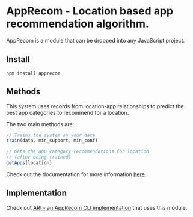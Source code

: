 # AppRecom - Location based app recommendation algorithm.

AppRecom is a module that can be dropped into any JavaScript project.

## Install

`npm install apprecom`

## Methods

This system uses records from location-app relationships to predict the best app categories to recommend for a location.

The two main methods are:

```javascript
// Trains the system on your data
train(data, min_support, min_conf)

// Gets the app category recommendations for location
// (after being trained)
getApps(location)
```

Check out the documentation for more information [here](http://patrickeddy.github.io/apprecom/AppRecom.html).

## Implementation

Check out [ARI - an AppRecom CLI implementation](https://github.com/patrickeddy/ari) that uses this module.

